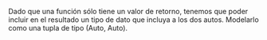 Dado que una función sólo tiene un valor de retorno, tenemos que poder incluir en el resultado un tipo de dato que incluya a los dos autos. Modelarlo como una tupla de tipo (Auto, Auto).
